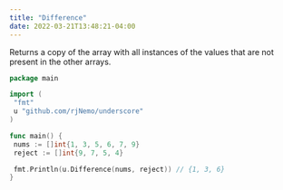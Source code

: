 ```yaml
---
title: "Difference"
date: 2022-03-21T13:48:21-04:00
---
```


Returns a copy of the array with all instances of the values that are not present in the other arrays.

```go
package main

import (
 "fmt"
 u "github.com/rjNemo/underscore"
)

func main() {
 nums := []int{1, 3, 5, 6, 7, 9}
 reject := []int{9, 7, 5, 4}

 fmt.Println(u.Difference(nums, reject)) // {1, 3, 6}
}
```
